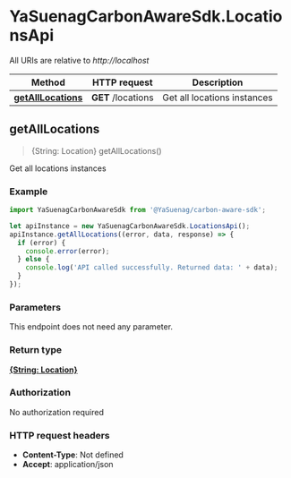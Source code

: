 # YaSuenagCarbonAwareSdk.LocationsApi

All URIs are relative to *http://localhost*

Method | HTTP request | Description
------------- | ------------- | -------------
[**getAllLocations**](LocationsApi.md#getAllLocations) | **GET** /locations | Get all locations instances



## getAllLocations

> {String: Location} getAllLocations()

Get all locations instances

### Example

```javascript
import YaSuenagCarbonAwareSdk from '@YaSuenag/carbon-aware-sdk';

let apiInstance = new YaSuenagCarbonAwareSdk.LocationsApi();
apiInstance.getAllLocations((error, data, response) => {
  if (error) {
    console.error(error);
  } else {
    console.log('API called successfully. Returned data: ' + data);
  }
});
```

### Parameters

This endpoint does not need any parameter.

### Return type

[**{String: Location}**](Location.md)

### Authorization

No authorization required

### HTTP request headers

- **Content-Type**: Not defined
- **Accept**: application/json


